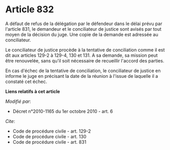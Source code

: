 # Article 832

A défaut de refus de la délégation par le défendeur dans le délai prévu par l'article 831, le demandeur et le conciliateur de
justice sont avisés par tout moyen de la décision du juge. Une copie de la demande est adressée au conciliateur. 

Le conciliateur de justice procède à la tentative de conciliation comme il est dit aux articles 129-2 à 129-4, 130 et 131. A
sa demande, sa mission peut être renouvelée, sans qu'il soit nécessaire de recueillir l'accord des parties. 

En cas d'échec de la tentative de conciliation, le conciliateur de justice en informe le juge en précisant la date de la
réunion à l'issue de laquelle il a constaté cet échec.

**Liens relatifs à cet article**

_Modifié par_:

  - Décret n°2010-1165 du 1er octobre 2010 - art. 6

_Cite_:

  - Code de procédure civile - art. 129-2
  - Code de procédure civile - art. 130
  - Code de procédure civile - art. 831
